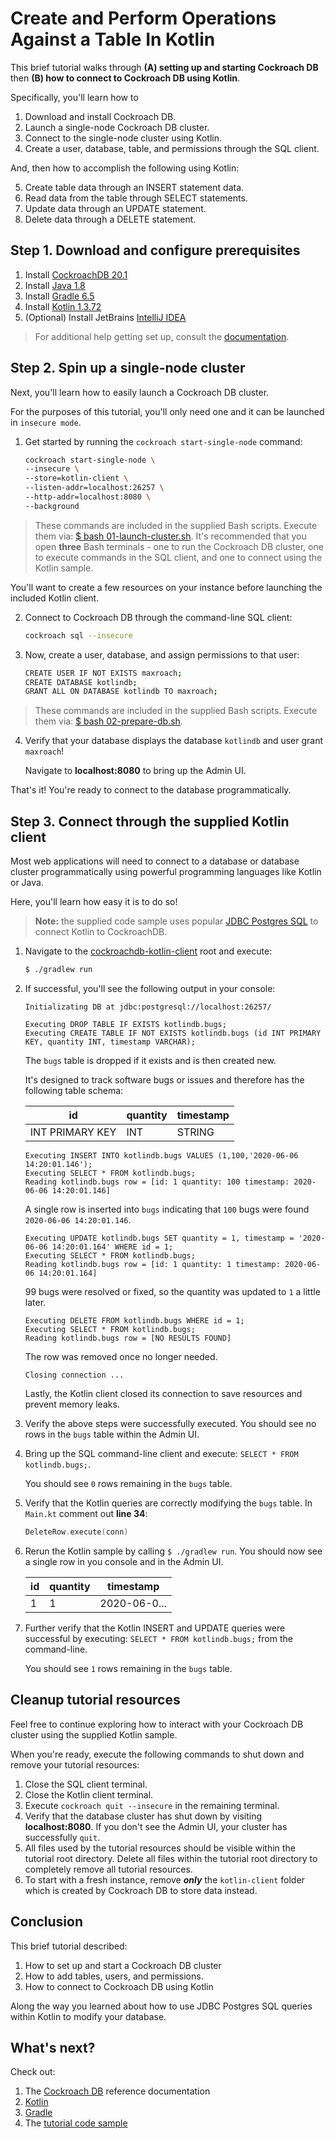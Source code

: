 # Create and Perform Operations Against a Table In Kotlin

This brief tutorial walks through **(A) setting up and starting Cockroach DB** then **(B) how to connect to Cockroach DB using Kotlin**.

Specifically, you'll learn how to

1. Download and install Cockroach DB.
1. Launch a single-node Cockroach DB cluster.
1. Connect to the single-node cluster using Kotlin.
1. Create a user, database, table, and permissions through the SQL client.

And, then how to accomplish the following using Kotlin:

5. Create table data through an INSERT statement data.
1. Read data from the table through SELECT statements.
1. Update data through an UPDATE statement.
1. Delete data through a DELETE statement.

## Step 1. Download and configure prerequisites

1. Install [CockroachDB 20.1](https://www.cockroachlabs.com/docs/stable/install-cockroachdb-mac.html)
1. Install [Java 1.8](https://www.oracle.com/java/technologies/javase-jre8-downloads.html)
1. Install [Gradle 6.5](https://gradle.org/)
1. Install [Kotlin 1.3.72](https://kotlinlang.org/)
1. (Optional) Install JetBrains [IntelliJ IDEA](https://kotlinlang.org/docs/tutorials/getting-started.html)

> For additional help getting set up, consult the [documentation](https://www.cockroachlabs.com/docs/stable/).


## Step 2. Spin up a single-node cluster

Next, you'll learn how to easily launch a Cockroach DB cluster. 

For the purposes of this tutorial, you'll only need one and it can be launched in `insecure mode`.

1. Get started by running the `cockroach start-single-node` command:

    ```bash
    cockroach start-single-node \
    --insecure \
    --store=kotlin-client \
    --listen-addr=localhost:26257 \
    --http-addr=localhost:8080 \
    --background
    ```

> These commands are included in the supplied Bash scripts. Execute them via: [$ bash 01-launch-cluster.sh](./01-launch-cluster.sh).
> It's recommended that you open **three** Bash terminals - one to run the Cockroach DB cluster, one to execute commands in the SQL client, and one to connect using the Kotlin sample.

You'll want to create a few resources on your instance before launching the included Kotlin client.

2. Connect to Cockroach DB through the command-line SQL client:

    ```bash
    cockroach sql --insecure
    ```

3. Now, create a user, database, and assign permissions to that user:

    ```bash
    CREATE USER IF NOT EXISTS maxroach; 
    CREATE DATABASE kotlindb;
    GRANT ALL ON DATABASE kotlindb TO maxroach;
    ```

> These commands are included in the supplied Bash scripts. Execute them via: [$ bash 02-prepare-db.sh](./02-prepare-db.sh).

4. Verify that your database displays the database `kotlindb` and user grant `maxroach`!

    Navigate to **localhost:8080** to bring up the Admin UI.

That's it! You're ready to connect to the database programmatically.

## Step 3. Connect through the supplied Kotlin client

Most web applications will need to connect to a database or database cluster programmatically using powerful programming languages like Kotlin or Java.

Here, you'll learn how easy it is to do so!

> **Note:** the supplied code sample uses popular [JDBC Postgres SQL](https://jdbc.postgresql.org/) to connect Kotlin to CockroachDB.

1. Navigate to the [cockroachdb-kotlin-client](./cockroachdb-kotlin-client) root and execute:

    ```bash
    $ ./gradlew run
    ```

1. If successful, you'll see the following output in your console:

    ```plaintext
    Initializating DB at jdbc:postgresql://localhost:26257/

    Executing DROP TABLE IF EXISTS kotlindb.bugs;   
    Executing CREATE TABLE IF NOT EXISTS kotlindb.bugs (id INT PRIMARY KEY, quantity INT, timestamp VARCHAR);
    ```
    
    The `bugs` table is dropped if it exists and is then created new.

    It's designed to track software bugs or issues  and therefore has the following table schema:

    | id  | quantity  | timestamp  |
    |---|---|---|
    | INT PRIMARY KEY  | INT  | STRING  |

    ```plaintext
    Executing INSERT INTO kotlindb.bugs VALUES (1,100,'2020-06-06 14:20:01.146');
    Executing SELECT * FROM kotlindb.bugs;
    Reading kotlindb.bugs row = [id: 1 quantity: 100 timestamp: 2020-06-06 14:20:01.146]
    ```
    A single row is inserted into `bugs` indicating that `100` bugs were found `2020-06-06 14:20:01.146`.

    ```plaintext
    Executing UPDATE kotlindb.bugs SET quantity = 1, timestamp = '2020-06-06 14:20:01.164' WHERE id = 1;
    Executing SELECT * FROM kotlindb.bugs;
    Reading kotlindb.bugs row = [id: 1 quantity: 1 timestamp: 2020-06-06 14:20:01.164]
    ```
    99 bugs were resolved or fixed, so the quantity was updated to `1` a little later.

    ```plaintext
    Executing DELETE FROM kotlindb.bugs WHERE id = 1;
    Executing SELECT * FROM kotlindb.bugs;
    Reading kotlindb.bugs row = [NO RESULTS FOUND]
    ```
    The row was removed once no longer needed.

    ```plaintext
    Closing connection ...
    ```

    Lastly, the Kotlin client closed its connection to save resources and prevent memory leaks.

1. Verify the above steps were successfully executed. You should see no rows in the `bugs` table within the Admin UI.

1. Bring up the SQL command-line client and execute: `SELECT * FROM kotlindb.bugs;`. 

    You should see `0` rows remaining in the `bugs` table.

1. Verify that the Kotlin queries are correctly modifying the `bugs` table. In `Main.kt` comment out **line 34**:   

    ```kotlin
    DeleteRow.execute(conn)
    ```

1. Rerun the Kotlin sample by calling `$ ./gradlew run`. You should now see a single row in you console and in the Admin UI.

    | id  | quantity  | timestamp  |
    |---|---|---|
    | 1  | 1  | 2020-06-0... |

1. Further verify that the Kotlin INSERT and UPDATE queries were successful by executing: `SELECT * FROM kotlindb.bugs;` from the command-line. 

    You should see `1` rows remaining in the `bugs` table.

## Cleanup tutorial resources

Feel free to continue exploring how to interact with your Cockroach DB cluster using the supplied Kotlin sample.

When you're ready, execute the following commands to shut down and remove your tutorial resources:

1. Close the SQL client terminal.
1. Close the Kotlin client terminal.
1. Execute `cockroach quit --insecure` in the remaining terminal.
1. Verify that the database cluster has shut down by visiting **localhost:8080**. If you don't see the Admin UI, your cluster has successfully `quit`.
1. All files used by the tutorial resources should be visible within the tutorial root directory. Delete all files within the tutorial root directory to completely remove all tutorial resources.
1. To start with a fresh instance, remove ***only*** the `kotlin-client` folder which is created by Cockroach DB to store data instead.

## Conclusion

This brief tutorial described:

1. How to set up and start a Cockroach DB cluster
1. How to add tables, users, and permissions.
2. How to connect to Cockroach DB using Kotlin

Along the way you learned about how to use JDBC Postgres SQL queries within Kotlin to modify your database.

## What's next?

Check out:

1. The [Cockroach DB](https://www.cockroachlabs.com/docs/stable/) reference documentation
1. [Kotlin](https://kotlinlang.org/)
1. [Gradle](https://gradle.org/)
1. The [tutorial code sample](https://github.com/Thoughtscript/cockroachdb-kotlin-client)